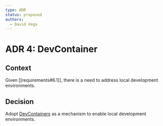 ```yaml
---
type: ADR
status: proposed
authors:
  - David Vega
---
```


# ADR 4: DevContainer

## Context

Given [[requirements#6.1]], there is a need to address local development environments.

## Decision

Adopt [DevContainers](https://code.visualstudio.com/docs/devcontainers/overview) as a mechanism to enable local development environments.

